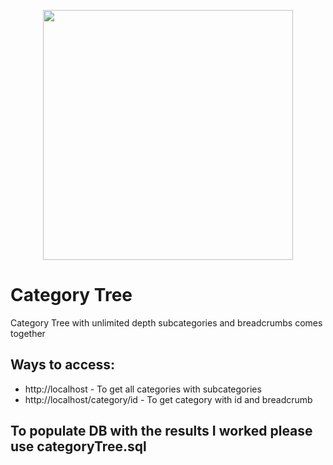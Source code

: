 <p align="center"><a href="https://laravel.com" target="_blank"><img src="https://raw.githubusercontent.com/laravel/art/master/logo-lockup/5%20SVG/2%20CMYK/1%20Full%20Color/laravel-logolockup-cmyk-red.svg" width="400"></a></p>

<h1>Category Tree</h1>

<p>Category Tree with unlimited depth subcategories and breadcrumbs comes together</p>

<h2>Ways to access:</h2>
<ul>
    <li>http://localhost - To get all categories with subcategories</li>
    <li>http://localhost/category/id - To get category with id and breadcrumb</li>
</ul>

<h2>To populate DB with the results I worked please use categoryTree.sql</h2>